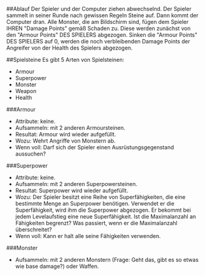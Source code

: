 ##Ablauf
Der Spieler und der Computer ziehen abwechselnd. Der Spieler sammelt in seiner Runde nach gewissen Regeln Steine auf. 
Dann kommt der Computer dran. Alle Monster, die am Bildschirm sind, fügen dem Spieler IHREN "Damage Points" gemäß Schaden zu. Diese werden zunächst von den "Armour Points" DES SPIELERS abgezogen. Sinken die "Armour Points" DES SPIELERS auf 0, werden die noch verbleibenden Damage Points der Angreifer von der Health des Spielers abgezogen.

##Spielsteine
Es gibt 5 Arten von Spielsteinen:

* Armour
* Superpower
* Monster
* Weapon
* Health

###Armour

* Attribute: keine.
* Aufsammeln: mit 2 anderen Armoursteinen.
* Resultat: Armour wird wieder aufgefüllt.
* Wozu: Wehrt Angriffe von Monstern ab.
* Wenn voll: Darf sich der Spieler einen Ausrüstungsgegenstand aussuchen?

###Superpower

* Attribute: keine.
* Aufsammeln: mit 2 anderen Superpowersteinen.
* Resultat: Superpower wird wieder aufgefüllt. 
* Wozu: Der Spieler besitzt eine Reihe von Superfähigkeiten, die eine bestimmte Menge an Superpower benötigen. Verwendet er die Superfähigkeit, wird ihm die Superpower abgezogen. Er bekommt bei jedem Levelaufstieg eine neue Superfähigkeit. Ist die Maximalanzahl an Fähigkeiten begrenzt? Was passiert, wenn er die Maximalanzahl überschreitet?
* Wenn voll: Kann er halt alle seine Fähigkeiten verwenden.

###Monster

* Aufsammeln: mit 2 anderen Monstern (Frage: Geht das, gibt es so etwas wie base damage?) oder Waffen.